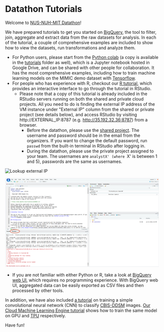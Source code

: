 # Datathon Tutorials

Welcome to [NUS-NUH-MIT Datathon](http://www.nus-datathon.com/)!

We have prepared tutorials to get you started on [BigQuery](https://cloud.google.com/bigquery/), the tool to filter, join, aggregate and extract data from the raw datasets for analysis. In each of the tutorial, a couple of comprehensive examples are included to show how to view the datasets, run transformations and analyze them.

* For Python users, please start from the [Python colab](http://colab.research.google.com/github/GoogleCloudPlatform/healthcare/blob/master/datathon/nusdatathon18/tutorials/bigquery_tutorial.ipynb) (a copy is available in the [tutorials](tutorials/bigquery_tutorial.ipynb) folder as well), which is a Jupyter notebook hosted in Google Drive, and can be shared with other people for collaboration. It has the most comprehensive examples, including how to train machine learning models on the MIMIC demo dataset with [Tensorflow](https://www.tensorflow.org/).
* For people who has experience with R, checkout our [R tutorial](tutorials/bigquery_tutorial.Rmd), which provides an interactive interface to go through the tutorial in RStudio.
  * Please note that a copy of this tutorial is already included in the RStudio servers running on both the shared and private cloud projects. All you need to do is finding the external IP address of the VM instance under "External IP" column from the shared or private project (see details below), and access RStudio by visiting http://EXTERNAL_IP:8787 (e.g. http://35.192.32.36:8787) from a browser.
     * Before the datathon, please use the [shared project](https://console.cloud.google.com/compute/instances?project=nus-datathon-2018-team-00). The username and password should be in the email from the organizers. If you want to change the default password, run `passwd` from the built-in terminal in RStudio after logging in.
     * During the datathon, please use the private project assigned to your team. The usernames are `analystX' (where `X' is between 1 and 5), passwords are the same as usernames.

![Lookup external IP](tutuorials/images/external_ip.png)

![RStudio terminal](tutorials/images/rstudio_terminal.png)

* If you are not familiar with either Python or R, take a look at [BigQuery web UI](tutorials/bigquery_ui.md), which requires no programming experience. With BigQuery web UI, aggregated data can be easily exported as CSV files and then processed by other tools.

In addition, we have also included [a tutorial](http://colab.research.google.com/github/GoogleCloudPlatform/healthcare/blob/master/datathon/nusdatathon18/tutorials/ddsm_ml_tutorial.ipynb) on training a simple convolutional neural network (CNN) to classify [CBIS-DDSM](https://wiki.cancerimagingarchive.net/display/Public/CBIS-DDSM) images. [Our Cloud Machine Learning Engine tutorial](tutorials/cloud_ml_engine_tutorial.md) shows how to train the same model on GPU and [TPU](https://en.wikipedia.org/wiki/Tensor_processing_unit) respectively.

Have fun!